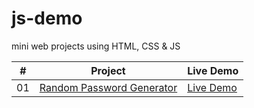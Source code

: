 # js-demo

mini web projects using HTML, CSS & JS

| #   | Project                                                                                              | Live Demo                                                                            |
| --- | ---------------------------------------------------------------------------------------------------- | ------------------------------------------------------------------------------------ |
| 01  | [Random Password Generator](https://github.com/qianmo39/js-demo/tree/main/random-password-generator) | [Live Demo](https://qianmo39.github.io/js-demo/random-password-generator/index.html) |
